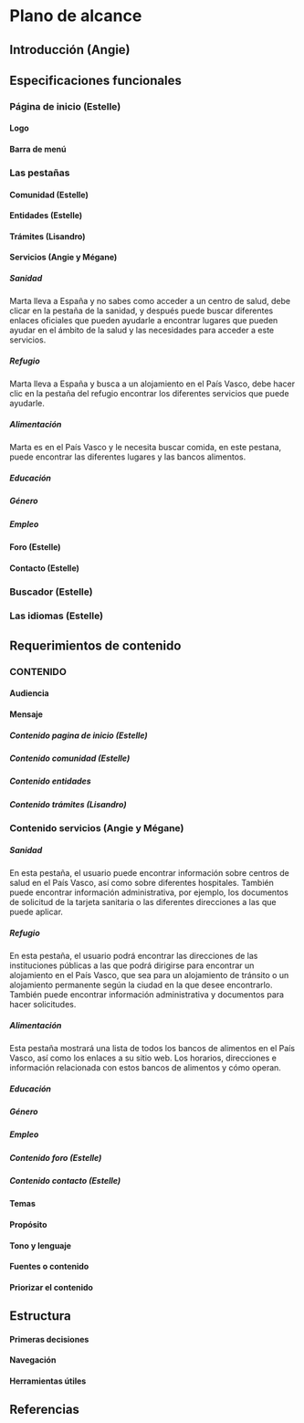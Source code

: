 # Plano de alcance

## Introducción (Angie)

## Especificaciones funcionales 

### Página de inicio (Estelle)

#### Logo 

#### Barra de menú 

### Las pestañas 

#### Comunidad (Estelle)

#### Entidades (Estelle)

#### Trámites (Lisandro)

#### Servicios (Angie y Mégane)

##### Sanidad 
Marta lleva a España y no sabes como acceder a un centro de salud, debe clicar en la pestaña de la sanidad, y después puede buscar diferentes enlaces oficiales que pueden ayudarle a encontrar lugares que pueden ayudar en el ámbito de la salud y las necesidades para acceder a este servicios.


##### Refugio
Marta lleva a España y busca a un alojamiento en el País Vasco, debe hacer clic en la pestaña del refugio encontrar los diferentes servicios que puede ayudarle. 


##### Alimentación 
Marta es en el País Vasco y le necesita buscar comida, en este pestana, puede encontrar las diferentes lugares y las bancos alimentos. 


##### Educación

##### Género

##### Empleo

#### Foro (Estelle)

#### Contacto (Estelle)

### Buscador (Estelle)

### Las idiomas (Estelle)

## Requerimientos de contenido 

### CONTENIDO

#### Audiencia 

#### Mensaje

##### Contenido pagina de inicio (Estelle)

##### Contenido comunidad (Estelle)

##### Contenido entidades

##### Contenido trámites (Lisandro)

### Contenido servicios (Angie y Mégane)

##### Sanidad

En esta pestaña, el usuario puede encontrar información sobre centros de salud en el País Vasco, así como sobre diferentes hospitales. También puede encontrar información administrativa, por ejemplo, los documentos de solicitud de la tarjeta sanitaria o las diferentes direcciones a las que puede aplicar.


##### Refugio

En esta pestaña, el usuario podrá encontrar las direcciones de las instituciones públicas a las que podrá dirigirse para encontrar un alojamiento en el País Vasco, que sea para un alojamiento de tránsito o un alojamiento permanente según la ciudad en la que desee encontrarlo. También puede encontrar información administrativa y documentos para hacer solicitudes.


##### Alimentación 

Esta pestaña mostrará una lista de todos los bancos de alimentos en el País Vasco, así como los enlaces a su sitio web. Los horarios, direcciones e información relacionada con estos bancos de alimentos y cómo operan.

##### Educación

##### Género

##### Empleo

##### Contenido foro (Estelle)

##### Contenido contacto (Estelle)

#### Temas

#### Propósito

#### Tono y lenguaje

#### Fuentes o contenido

#### Priorizar el contenido

## Estructura

#### Primeras decisiones

#### Navegación 

#### Herramientas útiles 

## Referencias
